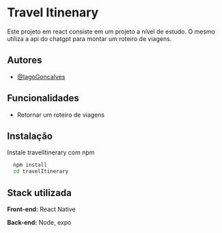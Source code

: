 
# Travel Itinenary

Este projeto em react consiste em um projeto a nível de estudo. O mesmo utiliza a api do chatgpt para montar um roteiro de viagens.
## Autores

- [@IagoGoncalves](https://www.github.com/IagoGoncalves)


## Funcionalidades

- Retornar um roteiro de viagens


## Instalação

Instale travelItinerary com npm

```bash
  npm install
  cd travelItinerary
```
    
## Stack utilizada

**Front-end:** React Native

**Back-end:** Node, expo

